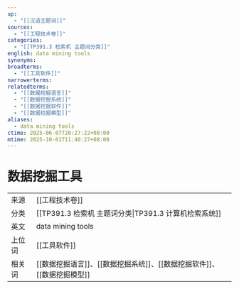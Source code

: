 ```yaml
---
up:
  - "[[汉语主题词]]"
sources:
  - "[[工程技术卷]]"
categories:
  - "[[TP391.3 检索机 主题词分类]]"
english: data mining tools
synonyms:
broadterms:
  - "[[工具软件]]"
narrowerterms:
relatedterms:
  - "[[数据挖掘语言]]"
  - "[[数据挖掘系统]]"
  - "[[数据挖掘软件]]"
  - "[[数据挖掘模型]]"
aliases:
  - data mining tools
ctime: 2025-06-07T20:27:22+08:00
mtime: 2025-10-01T11:40:27+08:00
---
```


# 数据挖掘工具

| | |
| --- | --- |
| 来源 | [[工程技术卷]]|
| 分类 | [[TP391.3 检索机 主题词分类\|TP391.3 计算机检索系统]]|
| 英文 | data mining tools |
| 上位词 | [[工具软件]]|
| 相关词 | [[数据挖掘语言]]、[[数据挖掘系统]]、[[数据挖掘软件]]、[[数据挖掘模型]]|
